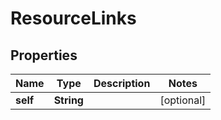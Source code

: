 

# ResourceLinks


## Properties

| Name | Type | Description | Notes |
|------------ | ------------- | ------------- | -------------|
|**self** | **String** |  |  [optional] |



